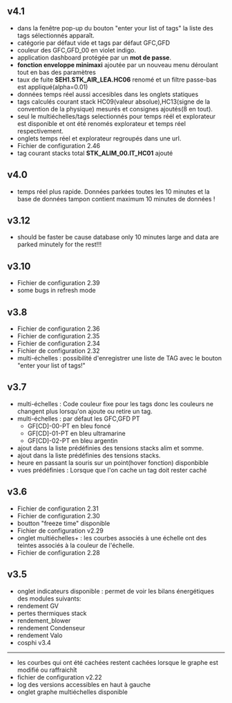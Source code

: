 v4.1
----
- dans la fenêtre pop-up du bouton "enter your list of tags" la liste des tags sélectionnés apparaît.
- catégorie par défaut vide et tags par défaut GFC,GFD
- couleur des GFC,GFD_00 en violet indigo.
- application dashboard protégée par un **mot de passe**.
- **fonction enveloppe minimaxi** ajoutée par un nouveau menu déroulant tout en bas des paramètres  
- taux de fuite **SEH1.STK_AIR_LEA.HC06** renomé et un filtre passe-bas est appliqué(alpha=0.01)
- données temps réel aussi accesibles dans les onglets statiques
- tags calculés courant stack HC09(valeur absolue),HC13(signe de la convention de la physique) mesurés et consignes ajoutés(8 en tout).
- seul le multiéchelles/tags selectionnés pour temps réél et explorateur est disponible et ont été renomés explorateur et temps réel respectivement.
- onglets temps réel et explorateur regroupés dans une url.
- Fichier de configuration 2.46
- tag courant stacks total **STK_ALIM_00.IT_HC01** ajouté

v4.0
----
- temps réel plus rapide. Données parkées toutes les 10 minutes et la base de données tampon contient maximum 10 minutes de données !

v3.12
----
- should be faster be cause database only 10 minutes large and data are parked minutely for the rest!!!

v3.10
----
- Fichier de configuration 2.39
- some bugs in refresh mode

v3.8
----
- Fichier de configuration 2.36
- Fichier de configuration 2.35
- Fichier de configuration 2.34
- Fichier de configuration 2.32
- multi-échelles : possibilité d'enregistrer une liste de TAG avec le bouton "enter your list of tags!"

v3.7
----
- multi-échelles : Code couleur fixe pour les tags donc les couleurs ne changent plus lorsqu'on ajoute ou retire un tag.
- multi-échelles : par défaut les GFC,GFD PT
  - GF[CD]-00-PT en bleu foncé
  - GF[CD]-01-PT en bleu ultramarine
  - GF[CD]-02-PT en bleu argentin
- ajout dans la liste prédéfinies des tensions stacks alim et somme.
- ajout dans la liste prédéfinies des tensions stacks.
- heure en passant la souris sur un point(hover fonction) disponbible
- vues prédéfinies : Lorsque que l'on cache un tag doit rester caché

v3.6
----
- Fichier de configuration 2.31
- Fichier de configuration 2.30
- boutton "freeze time" disponible
- Fichier de configuration v2.29
- onglet multiéchelles+ : les courbes associés à une échelle ont des teintes associés à la couleur de l'échelle.
- Fichier de configuration 2.28

v3.5
----
  - onglet indicateurs disponible : permet de voir les bilans énergétiques des modules suivants:
  - rendement GV
  - pertes thermiques stack
  - rendement_blower
  - rendement Condenseur
  - rendement Valo
  - cosphi
v3.4
----
- les courbes qui ont été cachées restent cachées lorsque le graphe est modifié ou raffraichît
- fichier de configuration v2.22
- log des versions accessibles en haut à gauche
- onglet graphe multiéchelles disponible
